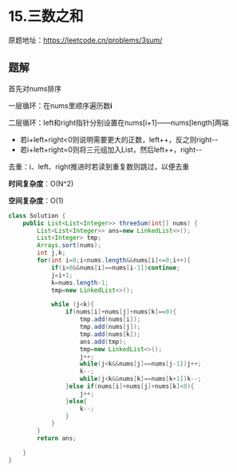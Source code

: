 # 15.三数之和
原题地址：https://leetcode.cn/problems/3sum/

## 题解
首先对nums排序

一层循环：在nums里顺序遍历数**i**

二层循环：left和right指针分别设置在nums[i+1]——nums[length]两端
- 若i+left+right<0则说明需要更大的正数，left++，反之则right--
- 若i+left+right=0则将三元组加入List，然后left++，right--

去重：i、left、right推进时若读到重复数则跳过，以便去重

**时间复杂度**：O(N^2)

**空间复杂度**：O(1)
```java
class Solution {
    public List<List<Integer>> threeSum(int[] nums) {
        List<List<Integer>> ans=new LinkedList<>();
        List<Integer> tmp;
        Arrays.sort(nums);
        int j,k;
        for(int i=0;i<nums.length&&nums[i]<=0;i++){
            if(i>0&&nums[i]==nums[i-1])continue;
            j=i+1;
            k=nums.length-1;
            tmp=new LinkedList<>();

            while (j<k){
                if(nums[i]+nums[j]+nums[k]==0){
                    tmp.add(nums[i]);
                    tmp.add(nums[j]);
                    tmp.add(nums[k]);
                    ans.add(tmp);
                    tmp=new LinkedList<>();
                    j++;
                    while(j<k&&nums[j]==nums[j-1])j++;
                    k--;
                    while(j<k&&nums[k]==nums[k+1])k--;
                }else if(nums[i]+nums[j]+nums[k]<0){
                    j++;
                }else{
                    k--;
                }
            }
        }
        return ans;

    }
}
```
